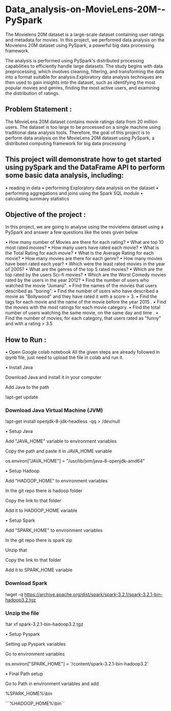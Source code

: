 # Data_analysis-on-MovieLens-20M--PySpark
The Movielens 20M dataset is a large-scale dataset containing user ratings and metadata for movies. In this project, we performed data analysis on the Movielens 20M dataset using PySpark, a powerful big data processing framework.

The analysis is performed using PySpark's distributed processing capabilities to efficiently handle large datasets. The study begins with data preprocessing, which involves cleaning, filtering, and transforming the data into a format suitable for analysis.Exploratory data analysis techniques are then used to gain insights into the dataset, such as identifying the most popular movies and genres, finding the most active users, and examining the distribution of ratings.

## Problem Statement :
The MovieLens 20M dataset contains movie ratings data from 20 million users. The dataset is too large to be processed on a single machine using traditional data analysis tools. Therefore, the goal of this project is to perform data analysis on the MovieLens 20M dataset using PySpark, a distributed computing framework for big data processing

## This project will demonstrate how to get started using pySpark and the DataFrame API to perform some basic data analysis, including:

•	reading in data
•	performing Exploratory data analysis on the dataset
•	performing aggregations and joins using the Spark SQL module
•	calculating summary statistics


## Objective of the project :
In this project, we are going to analyse using the movielens dataset using a PySpark and answer a few questions like the ones given below

•	How many number of Movies are there for each rating?
•	What are top 10 most rated movies?
•	How many users have rated each movie?
•	What is the Total Rating for each movie?
•	What is the Average Rating for each movie?
•	How many movies are there for each genre?
•	How many movies have been rated each year?
•	Which were the least rated movies in the year of 2005?
•	What are the genres of the top 5 rated movies?
•	Which are the top rated by the users Sci-fi movies?
•	Which are the Worst Comedy movies rated by the users in the year 2012?
•	Find the number of users who watched the movie "Jumanji".
•	Find the names of the movies that users described as "boring".
•	Find the number of users who have described a movie as "Bollywood" and they have rated it with a score > 3.
•	Find the tags for each movie and the name of the movie before the year 2015 .
•	Find the movies with the most ratings for each movie category.
•	Find the total number of users watching the same movie, on the same day and time .
•	Find the number of movies, for each category, that users rated as "funny" and with a rating > 3.5


## How to Run : 

•	Open Google colab notebook
All the given steps are already followed in ipynb file, just need to upload the file in colab and run it.

•	Install Java

Download Java and install it in your computer

Add Java to the path

!apt-get update

### Download Java Virtual Machine (JVM)
!apt-get install openjdk-8-jdk-headless -qq > /dev/null

•	Setup Java

Add "JAVA_HOME" variable to environment variables

Copy the path and paste it in JAVA_HOME variable

os.environ["JAVA_HOME"] = "/usr/lib/jvm/java-8-openjdk-amd64"

•	Setup Hadoop

Add "HADOOP_HOME" to environment variables

In the git repo there is hadoop folder

Copy the link to that folder

Add it to HADOOP_HOME variable

•	Setup Spark

Add "SPARK_HOME" to environment variables

In the git repo there is spark zip

Unzip that

Copy the link to that folder

Add it to SPARK_HOME variable

### Download Spark
!wget -q https://archive.apache.org/dist/spark/spark-3.2.1/spark-3.2.1-bin-hadoop3.2.tgz

### Unzip the file
!tar xf spark-3.2.1-bin-hadoop3.2.tgz

•	Setup Pyspark

Setting up Pyspark variables

Go to environment variables

os.environ["SPARK_HOME"] = '/content/spark-3.2.1-bin-hadoop3.2'

•	Final Path setup

Go to Path in environment variables and add

%SPARK_HOME%\bin

```%HADOOP_HOME%\bin``
